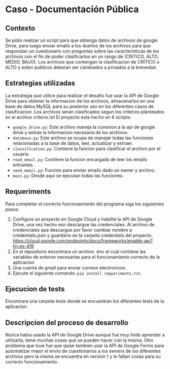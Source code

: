 # Caso - Documentación Pública
## Contexto
Se pidio realizar un script para que obtenga datos de archivos de google Drive, para luego enviar emails a los dueños de los archivos para que respondan un cuestionario con preguntas sobre las caracteristicas de los archivos con el fin de poder clasificarlos en un rango de (CRITICO, ALTO, MEDIO, BAJO). Los archivos que contengan la clasificacion de CRITICO o ALTO y esten publicos deberan ser cambiados a privados a la brevedad.

## Estrategias utilizadas
La estrategia que utilice para realizar el desafio fue usar la API de Google Drive para obtener la informacion de los archivos, almacenarlos en una base de datos MySQL para su posterior uso en los diferentes casos de clasificacion. Los archivos seran clasificados segun los criterios planteados en el archivo criterio.txt
El proyecto esta hecho en 6 scripts:
- `google_drive.py`: Este archivo maneja la conexion a la api de google drive y extrae la informacion necesaria de los archivos.
- `database.py`: Este archivo se ocupa de manejar todas las funciones relacionadas a la base de datos, leer, actualizar y extraer.
- `classification.py`: Contiene la funcion para clasificar el archivo por el usuario.
- `read_email.py`: Contiene la funcion encargada de leer los emails entrantes.
- `send_email.py`: Funcion para enviar emails dado un owner y archivo.
- `main.py`: Desde aqui se ejecutan todas las funciones.

## Requeriments
Para completar el correcto funcionamiento del programa siga los siguientes pasos:
1. Configure un proyecto en Google Cloud y habilite la API de Google Drive, una vez hecho eso descargue las credenciales.
Al archivo de credenciales que descargue por favor cambiar nombre a credentials.json y guardarlo en la carpeta credentials del proyecto.
https://cloud.google.com/endpoints/docs/frameworks/enable-api?hl=es-419
2. En el repositorio encontrara un archivo .env el cual contiene las variables de entorno necesarias para el funcionamiento correcto de la aplicacion
3. Una cuenta de gmail para enviar correos electronicos.
4. Ejecute el siguiente comando: `pip install requeriments.txt`.

## Ejecucion de tests
Encontrara una carpeta tests donde se encuentran los diferentes tests de la aplicacion.

## Descripcion del proceso de desarrollo
Nunca habia usado la API de Google Drive aunque fue muy lindo aprender a utilizarla, tiene muchas cosas que se pueden hacer con la misma. Otro problema que tuve fue que quise tambien usar la API de Google Forms para automatizar mejor el envio de cuestionarios a los owners de los diferentes archivos pero la misma se encuentra en version 1 y le faltan cosas para su correcto funcionamiento.
